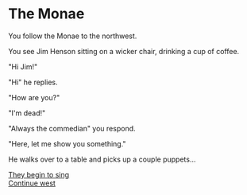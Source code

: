 # The Monae

You follow the Monae to the northwest. 

You see Jim Henson sitting on a wicker chair, drinking a cup of coffee. 

"Hi Jim!"

"Hi" he replies.

"How are you?"

"I'm dead!"

"Always the commedian" you respond.

"Here, let me show you something."

He walks over to a table and picks up a couple puppets...

[They begin to sing](https://www.youtube.com/watch?v=XLeUvZvuvAs)  
[Continue west](monae.html)

